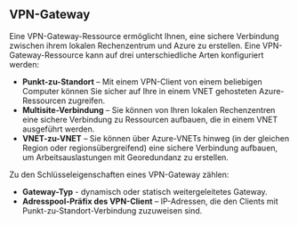## VPN-Gateway 
Eine VPN-Gateway-Ressource ermöglicht Ihnen, eine sichere Verbindung zwischen ihrem lokalen Rechenzentrum und Azure zu erstellen. Eine VPN-Gateway-Ressource kann auf drei unterschiedliche Arten konfiguriert werden:
 
- **Punkt-zu-Standort** – Mit einem VPN-Client von einem beliebigen Computer können Sie sicher auf Ihre in einem VNET gehosteten Azure-Ressourcen zugreifen. 
- **Multisite-Verbindung** – Sie können von Ihren lokalen Rechenzentren eine sichere Verbindung zu Ressourcen aufbauen, die in einem VNET ausgeführt werden. 
- **VNET-zu-VNET** – Sie können über Azure-VNETs hinweg (in der gleichen Region oder regionsübergreifend) eine sichere Verbindung aufbauen, um Arbeitsauslastungen mit Georedundanz zu erstellen.

Zu den Schlüsseleigenschaften eines VPN-Gateway zählen:
 
- **Gateway-Typ** - dynamisch oder statisch weitergeleitetes Gateway. 
- **Adresspool-Präfix des VPN-Client** – IP-Adressen, die den Clients mit Punkt-zu-Standort-Verbindung zuzuweisen sind.

<!---HONumber=Oct15_HO3-->